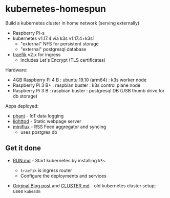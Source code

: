 kubernetes-homespun
===================

Build a kubernetes cluster in home network (serving externally)

-	Raspberry Pi-s
-	kubernetes v1.17.4 via k3s v1.17.4+k3s1
	-	"external" NFS for persistent storage
	-	"external" postgresql database
-	[traefik](https://github.com/containous/traefik) v2.x for ingress
	-	includes Let's Encrypt (TLS certificates)

Hardware:

-	4GB Raspberry Pi 4 B : ubuntu 19.10 (arm64) : k3s worker node
-	Raspberry Pi 3 B+ : raspbian buster : k3s control plane node
-	Raspberry Pi 3 B : raspbian buster : postgresql DB (USB thumb drive for db storage)

Apps deployed:

-	[phant](https://hub.docker.com/r/dpcrook/phant_server-docker) - IoT data logging
-	[lighttpd](https://hub.docker.com/r/dpcrook/alpine-lighttpd-static) - Static webpage server
-	[miniflux](https://hub.docker.com/r/miniflux/miniflux) - RSS Feed aggregator and syncing
	-	uses postgres db

Get it done
-----------

-	[RUN.md](RUN.md) - Start kubernetes by installing `k3s`.

	-	`traefik` is ingress router
	-	Configure the deployments and services

-	[Original Blog post](https://idcrook.github.io/Kubernetes-Ubuntu-18.04-Bare-Metal-Single-Host/) and [CLUSTER.md](.archive/CLUSTER.md) - old kubernetes cluster setup; uses `kubeadm`
